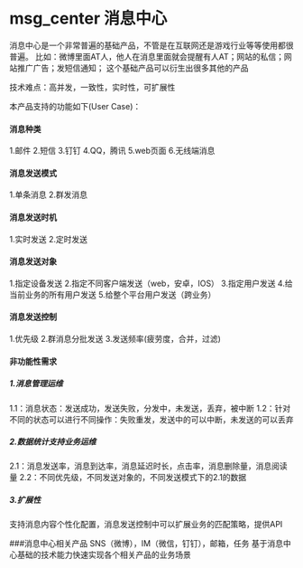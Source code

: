 # msg_center 消息中心
消息中心是一个非常普遍的基础产品，不管是在互联网还是游戏行业等等使用都很普遍。
比如：微博里面AT人，他人在消息里面就会提醒有人AT；网站的私信；网站推广广告；发短信通知；
这个基础产品可以衍生出很多其他的产品

技术难点：高并发，一致性，实时性，可扩展性

本产品支持的功能如下(User Case)：
#### 消息种类
 1.邮件
 2.短信
 3.钉钉
 4.QQ，腾讯
 5.web页面
 6.无线端消息

#### 消息发送模式
 1.单条消息
 2.群发消息
 
#### 消息发送时机
 1.实时发送
 2.定时发送
 
#### 消息发送对象
 1.指定设备发送
 2.指定不同客户端发送（web，安卓，IOS）
 3.指定用户发送
 4.给当前业务的所有用户发送
 5.给整个平台用户发送（跨业务）
 
#### 消息发送控制
 1.优先级
 2.群消息分批发送
 3.发送频率(疲劳度，合并，过滤)

#### 非功能性需求
##### 1.消息管理运维
 1.1：消息状态：发送成功，发送失败，分发中，未发送，丢弃，被中断
 1.2：针对不同的状态可以进行不同操作：失败重发，发送中的可以中断，未发送的可以丢弃
##### 2.数据统计支持业务运维
 2.1：消息发送率，消息到达率，消息延迟时长，点击率，消息删除量，消息阅读量
 2.2：不同优先级，不同发送对象的，不同发送模式下的2.1的数据
##### 3.扩展性
 支持消息内容个性化配置，消息发送控制中可以扩展业务的匹配策略，提供API
 
###消息中心相关产品
 SNS（微博），IM（微信，钉钉），邮箱，任务
 基于消息中心基础的技术能力快速实现各个相关产品的业务场景
 